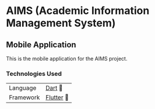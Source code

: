 # AIMS (Academic Information Management System)

## Mobile Application

This is the mobile application for the AIMS project.

### Technologies Used

|           |                                    |
| --------- | ---------------------------------- |
| Language  | [Dart](https://dart.dev/) 🎯       |
| Framework | [Flutter](https://flutter.dev/) 📱 |
